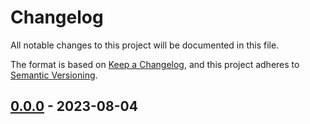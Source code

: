 # Changelog

All notable changes to this project will be documented in this file.

The format is based on [Keep a Changelog](https://keepachangelog.com/en/1.1.0/),
and this project adheres to [Semantic Versioning](https://semver.org/spec/v2.0.0.html).

## [0.0.0] - 2023-08-04

[0.0.0]: https://github.com/compulim/power-virtual-agents-sdk/releases/tag/v0.0.0

